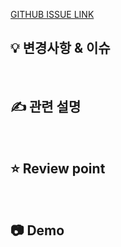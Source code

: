 [GITHUB ISSUE LINK]()

## 💡 변경사항 & 이슈

<br>

## ✍️ 관련 설명

<br>

## ⭐️ Review point

<br>

## 📷 Demo

<br>
